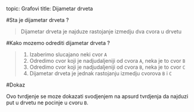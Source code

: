 topic: Grafovi
title: Dijametar drveta

#Sta je dijametar drveta ?

> Dijametar drveta je najduze rastojanje izmedju dva cvora u drvetu

#Kako mozemo odrediti dijametar drveta ?

> 1. Izaberimo slucajano neki cvor `A`
> 2. Odredimo cvor koji je nadjudaljeniji od cvora `A`, neka je to cvor `B`
> 3. Odredimo cvor koji je nadjudaljeniji od cvora `B`, neka je to cvor `C`
> 4. Dijametar drveta je jednak rastojanju izmedju cvorova `B` i `C`


#Dokaz

Ovo tvrdjenje se moze dokazati svodjenjem na apsurd tvrdjenja da najduzi put u drvetu ne pocinje u cvoru `B`.